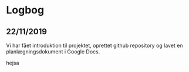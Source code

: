 # Logbog

## 22/11/2019
Vi har fået introduktion til projektet, oprettet github repository og lavet en planlægningsdokument i Google Docs.

hejsa